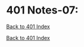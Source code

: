 # 401 Notes-07:
[Back to 401 Index](401-index.md)<br>


<!-- notes here -->


[Back to 401 Index](401-index.md)